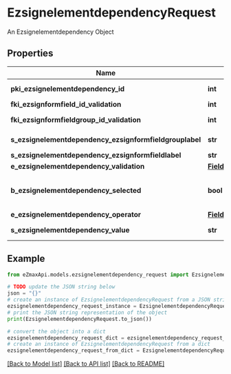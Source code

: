 # EzsignelementdependencyRequest

An Ezsignelementdependency Object

## Properties

Name | Type | Description | Notes
------------ | ------------- | ------------- | -------------
**pki_ezsignelementdependency_id** | **int** | The unique ID of the Ezsignelementdependency | [optional] 
**fki_ezsignformfield_id_validation** | **int** | The unique ID of the Ezsignformfield | [optional] 
**fki_ezsignformfieldgroup_id_validation** | **int** | The unique ID of the Ezsignformfieldgroup | [optional] 
**s_ezsignelementdependency_ezsignformfieldgrouplabel** | **str** | The Label for the Ezsignformfieldgroup | [optional] 
**s_ezsignelementdependency_ezsignformfieldlabel** | **str** | The Label for the Ezsignformfield | [optional] 
**e_ezsignelementdependency_validation** | [**FieldEEzsignelementdependencyValidation**](FieldEEzsignelementdependencyValidation.md) |  | 
**b_ezsignelementdependency_selected** | **bool** | Whether if it&#39;s selected or not when using eEzsignelementdependencyValidation &#x3D; Selected | [optional] 
**e_ezsignelementdependency_operator** | [**FieldEEzsignelementdependencyOperator**](FieldEEzsignelementdependencyOperator.md) |  | [optional] 
**s_ezsignelementdependency_value** | **str** | The value of the Ezsignelementdependency | [optional] 

## Example

```python
from eZmaxApi.models.ezsignelementdependency_request import EzsignelementdependencyRequest

# TODO update the JSON string below
json = "{}"
# create an instance of EzsignelementdependencyRequest from a JSON string
ezsignelementdependency_request_instance = EzsignelementdependencyRequest.from_json(json)
# print the JSON string representation of the object
print(EzsignelementdependencyRequest.to_json())

# convert the object into a dict
ezsignelementdependency_request_dict = ezsignelementdependency_request_instance.to_dict()
# create an instance of EzsignelementdependencyRequest from a dict
ezsignelementdependency_request_from_dict = EzsignelementdependencyRequest.from_dict(ezsignelementdependency_request_dict)
```
[[Back to Model list]](../README.md#documentation-for-models) [[Back to API list]](../README.md#documentation-for-api-endpoints) [[Back to README]](../README.md)


